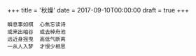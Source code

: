 +++
title = '秋燥'
date = 2017-09-10T00:00:00
draft = true
+++

```text
瞬息事如棋  心焦忘读诗
或来出岫谷  或去棹舟池
远近身摇曳  高低气断离
一从人入梦  才恨少相思
```
